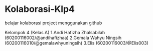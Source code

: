 # Kolaborasi-Klp4
belajar kolaborasi project menggunakan github

Kelompok 4 (Kelas A)
1.Andi Hafizha Zhalsabilah (60200116002/@andihafizhaa)
2.Gemala Wahyu Ningsih (60200116010/@gemalawhyuningsih)
3.Elis (60200116003/@Elis003)

